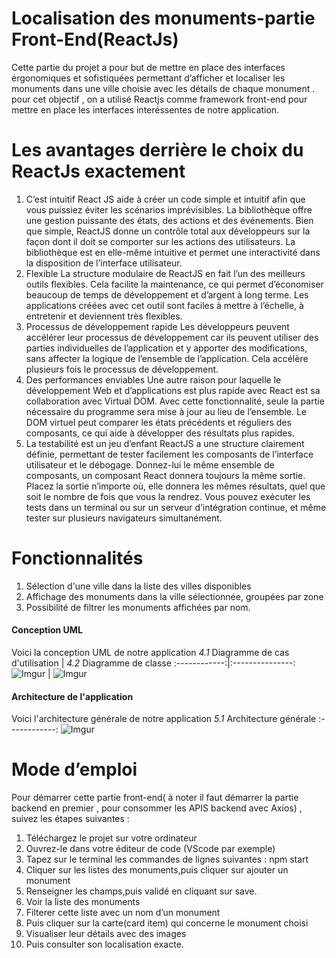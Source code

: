 # Localisation des monuments-partie Front-End(ReactJs)
Cette partie du projet a pour but de mettre en place des interfaces érgonomiques et sofistiquées permettant d’afficher et localiser les monuments dans une ville choisie avec les détails de chaque monument . pour cet objectif , on a utilisé Reactjs comme framework front-end pour mettre en place les interfaces interéssentes de notre application.  

# Les avantages derrière le choix du ReactJs exactement
1. C’est intuitif
React JS aide à créer un code simple et intuitif afin que vous puissiez éviter les scénarios imprévisibles. La bibliothèque offre une gestion puissante des états, des actions et des événements. Bien que simple, ReactJS donne un contrôle total aux développeurs sur la façon dont il doit se comporter sur les actions des utilisateurs. La bibliothèque est en elle-même intuitive et permet une interactivité dans la disposition de l’interface utilisateur.
2. Flexible
La structure modulaire de ReactJS en fait l’un des meilleurs outils flexibles. Cela facilite la maintenance, ce qui permet d’économiser beaucoup de temps de développement et d’argent à long terme. Les applications créées avec cet outil sont faciles à mettre à l’échelle, à entretenir et deviennent très flexibles.
3. Processus de développement rapide
Les développeurs peuvent accélérer leur processus de développement car ils peuvent utiliser des parties individuelles de l’application et y apporter des modifications, sans affecter la logique de l’ensemble de l’application. Cela accélère plusieurs fois le processus de développement.
4. Des performances enviables
Une autre raison pour laquelle le développement Web et d’applications est plus rapide avec React est sa collaboration avec Virtual DOM. Avec cette fonctionnalité, seule la partie nécessaire du programme sera mise à jour au lieu de l’ensemble. Le DOM virtuel peut comparer les états précédents et réguliers des composants, ce qui aide à développer des résultats plus rapides.
5. La testabilité est un jeu d’enfant
ReactJS a une structure clairement définie, permettant de tester facilement les composants de l’interface utilisateur et le débogage. Donnez-lui le même ensemble de composants, un composant React donnera toujours la même sortie. Placez la sortie n’importe où, elle donnera les mêmes résultats, quel que soit le nombre de fois que vous la rendrez. Vous pouvez exécuter les tests dans un terminal ou sur un serveur d’intégration continue, et même tester sur plusieurs navigateurs simultanément.

# Fonctionnalités
1.	Sélection d'une ville dans la liste des villes disponibles
2.	Affichage des monuments dans la ville sélectionnée, groupées par zone
3.	Possibilité de filtrer les monuments affichées par nom.
#### Conception UML

Voici la conception UML de notre application
*4.1* Diagramme de cas d'utilisation  | *4.2* Diagramme de classe 
:------------:|:---------------:
![Imgur](https://imgur.com/lPdVXvE.jpg)  |  ![Imgur](https://imgur.com/oa6v6jw.jpg) 
#### Architecture de l'application

Voici l'architecture générale de notre application
*5.1* Architecture générale
:------------:
![Imgur](https://imgur.com/KPrwjjI.jpg) 
# Mode d’emploi
Pour démarrer cette partie front-end( à noter il faut démarrer la partie backend en premier , pour consommer les APIS backend avec Axios) , suivez les étapes suivantes :
1.	Téléchargez le projet sur votre ordinateur
2.	Ouvrez-le dans votre éditeur de code (VScode par exemple)
3.	Tapez sur le terminal les commandes de lignes suivantes : npm start 
4.	Cliquer sur les listes des monuments,puis cliquer sur ajouter un monument
5.	Renseigner les champs,puis validé en cliquant sur save.
6.	Voir la liste des monuments
7.	Filterer cette liste avec un nom d’un monument
8.	Puis cliquer sur la carte(card item) qui concerne le monument choisi
9.	Visualiser leur détails avec des images
10.	Puis consulter son localisation exacte.
